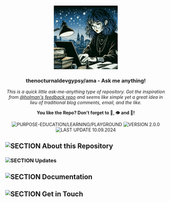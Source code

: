<p align="center"><img src="/md_assets/pic_profile.png" alt="Logo" width="200" height="200"></p>
<h3 align="center">thenocturnaldevgypsy/ama - Ask me anything!</h3>
<p align="center"><em>This is a quick little ask-me-anything type of repository. Got the inspiration from <a href="https://github.com/holman/feedback">@holman's feedback repo</a> and seems like simple yet a great idea in lieu of traditional blog comments, email, and the like.</em></p>
<p align="center"><strong>You like the Repo? Don't forget to 🌟, 👁️ and 🔱!</strong></p>
<p align="center">
   <img src="https://img.shields.io/badge/PURPOSE-EDUCATION/LEARNING/PLAYGROUND-%2300416a?logoColor=white&labelColor=%2300416a&color=%2324292e&textColor=white" alt="PURPOSE-EDUCATION/LEARNING/PLAYGROUND">
   <img src="https://img.shields.io/badge/VERSION-2.0.0-%2300416a?logoColor=white&labelColor=%2300416a&color=%2324292e&textColor=white" alt="VERSION 2.0.0">
   <img src="https://img.shields.io/badge/LAST%20UPDATE-10.09.2024-%2300416a?logoColor=white&labelColor=%2300416a&color=%2324292e&textColor=white" alt="LAST UPDATE 10.09.2024">
</p>

## ![SECTION About this Repository](https://img.shields.io/badge/SECTION-About%20this%20Repository-%2300416a?logoColor=white&labelColor=%2300416a&color=%2324292e&textColor=white)




### ![SECTION Updates](https://img.shields.io/badge/SECTION-Updates-%2300416a?logoColor=white&labelColor=%2300416a&color=%2324292e&textColor=white)


## ![SECTION Documentation](https://img.shields.io/badge/SECTION-Documentation-%2300416a?logoColor=white&labelColor=%2300416a&color=%2324292e&textColor=white)



## ![SECTION Get in Touch](https://img.shields.io/badge/SECTION-Get%20in%20Touch-%2300416a?logoColor=white&labelColor=%2300416a&color=%2324292e&textColor=white)

